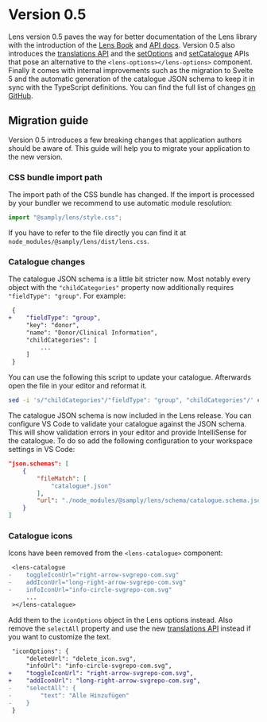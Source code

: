 # Version 0.5

Lens version 0.5 paves the way for better documentation of the Lens library with the introduction of the [Lens Book](https://samply.github.io/lens/book/) and [API docs](https://samply.github.io/lens/docs/). Version 0.5 also introduces the [translations API](../guide/translations.md) and the [setOptions](https://samply.github.io/lens/docs/functions/setOptions.html) and [setCatalogue](https://samply.github.io/lens/docs/functions/setCatalogue.html) APIs that pose an alternative to the `<lens-options></lens-options>` component. Finally it comes with internal improvements such as the migration to Svelte 5 and the automatic generation of the catalogue JSON schema to keep it in sync with the TypeScript definitions. You can find the full list of changes [on GitHub](https://github.com/samply/lens/releases/tag/v0.5).

## Migration guide

Version 0.5 introduces a few breaking changes that application authors should be aware of. This guide will help you to migrate your application to the new version.

### CSS bundle import path

The import path of the CSS bundle has changed. If the import is processed by your bundler we recommend to use automatic module resolution:

```js
import "@samply/lens/style.css";
```

If you have to refer to the file directly you can find it at `node_modules/@samply/lens/dist/lens.css`.

### Catalogue changes

The catalogue JSON schema is a little bit stricter now. Most notably every object with the `"childCategories"` property now additionally requires `"fieldType": "group"`. For example:

```diff
 {
+    "fieldType": "group",
     "key": "donor",
     "name": "Donor/Clinical Information",
     "childCategories": [
         ...
     ]
 }
```

You can use the following this script to update your catalogue. Afterwards open the file in your editor and reformat it.

```bash
sed -i 's/"childCategories"/"fieldType": "group", "childCategories"/' catalogue.json
```

The catalogue JSON schema is now included in the Lens release. You can configure VS Code to validate your catalogue against the JSON schema. This will show validation errors in your editor and provide IntelliSense for the catalogue. To do so add the following configuration to your workspace settings in VS Code:

```json
"json.schemas": [
    {
        "fileMatch": [
            "catalogue*.json"
        ],
        "url": "./node_modules/@samply/lens/schema/catalogue.schema.json",
    }
]
```

### Catalogue icons

Icons have been removed from the `<lens-catalogue>` component:

```diff
 <lens-catalogue
-    toggleIconUrl="right-arrow-svgrepo-com.svg"
-    addIconUrl="long-right-arrow-svgrepo-com.svg"
-    infoIconUrl="info-circle-svgrepo-com.svg"
     ...
 ></lens-catalogue>
```

Add them to the `iconOptions` object in the Lens options instead. Also remove the `selectAll` property and use the new [translations API](../guide/translations.md) instead if you want to customize the text.

```diff
 "iconOptions": {
     "deleteUrl": "delete_icon.svg",
     "infoUrl": "info-circle-svgrepo-com.svg",
+    "toggleIconUrl": "right-arrow-svgrepo-com.svg",
+    "addIconUrl": "long-right-arrow-svgrepo-com.svg",
-    "selectAll": {
-        "text": "Alle Hinzufügen"
-    }
 }
```